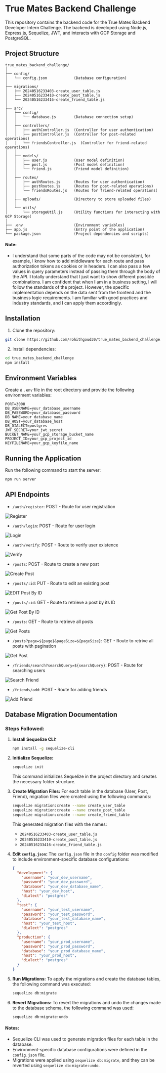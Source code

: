 # True Mates Backend Challenge

This repository contains the backend code for the True Mates Backend Developer Intern Challenge. The backend is developed using Node.js, Express.js, Sequelize, JWT, and interacts with GCP Storage and PostgreSQL.

## Project Structure

```
true_mates_backend_challenge/
│
├── config/
│   └── config.json            (Database configuration)
│
├── migrations/
│   ├── 20240516233403-create_user_table.js
│   ├── 20240516233410-create_post_table.js
│   └── 20240516233416-create_friend_table.js
│
├── src/
│   ├── config/
│   │   └── database.js        (Database connection setup)
│   │
│   ├── controllers/
│   │   ├── authController.js  (Controller for user authentication)
│   │   ├── postController.js  (Controller for post-related operations)
│   │   └── friendsController.js  (Controller for friend-related operations)
│   │
│   ├── models/
│   │   ├── user.js            (User model definition)
│   │   ├── post.js            (Post model definition)
│   │   └── friend.js          (Friend model definition)
│   │
│   ├── routes/
│   │   ├── authRoutes.js      (Routes for user authentication)
│   │   ├── postRoutes.js      (Routes for post-related operations)
│   │   └── friendsRoutes.js   (Routes for friend-related operations)
│   │
│   ├── uploads/               (Directory to store uploaded files)
│   │
│   └── utils/
│       └── storageUtil.js     (Utility functions for interacting with GCP Storage)
│
├── .env                       (Environment variables)
├── app.js                     (Entry point of the application)
└── package.json               (Project dependencies and scripts)
```

#### Note:

- I understand that some parts of the code may not be consistent, for example, I know how to add middleware for each route and pass authorization tokens as cookies or in headers. I can also pass a few values in query parameters instead of passing them through the body of the API. I totally understand that I just want to show different possible combinations. I am confident that when I am in a business setting, I will follow the standards of the project. However, the specific implementation depends on the data sent from the frontend and the business logic requirements. I am familiar with good practices and industry standards, and I can apply them accordingly.

## Installation

1. Clone the repository:

```bash
git clone https://github.com/rohithgoud30/true_mates_backend_challenge.git
```

2. Install dependencies:

```bash
cd true_mates_backend_challenge
npm install
```

## Environment Variables

Create a `.env` file in the root directory and provide the following environment variables:

```plaintext
PORT=3000
DB_USERNAME=your_database_username
DB_PASSWORD=your_database_password
DB_NAME=your_database_name
DB_HOST=your_database_host
DB_DIALECT=postgres
JWT_SECRET=your_jwt_secret
BUCKET_NAME=your_gcp_storage_bucket_name
PROJECT_ID=your_gcp_project_id
KEYFILENAME=your_gcp_keyfile_name
```

## Running the Application

Run the following command to start the server:

```bash
npm run server
```

## API Endpoints

- `/auth/register`: POST - Route for user registration

![Register](screenshots/register.png)

- `/auth/login`: POST - Route for user login

![Login](screenshots/login.png)

- `/auth/verify`: POST - Route to verify user existence

![Verify](screenshots/verrify.png)

- `/posts`: POST - Route to create a new post

![Create Post](screenshots/createPost.png)

- `/posts/:id`: PUT - Route to edit an existing post

![EDIT Post By ID](screenshots/editPostById.png)

- `/posts/:id`: GET - Route to retrieve a post by its ID

![Get Post By ID](screenshots/getPostById.png)

- `/posts`: GET - Route to retrieve all posts

![Get Posts](screenshots/getPosts.png)

- `/posts?page=${page}&pageSize=${pageSize}`: GET - Route to retrive all posts with pagination

![Get Post](screenshots/pagination.png)

- `/friends/search?searchQuery=${searchQuery}`: POST - Route for searching users

![Search Friend](screenshots/searchFriend.png)

- `/friends/add`: POST - Route for adding friends

![Add Friend](screenshots/addFriend.png)

## Database Migration Documentation

### Steps Followed:

1. **Install Sequelize CLI:**

   ```bash
   npm install -g sequelize-cli
   ```

2. **Initialize Sequelize:**

   ```bash
   sequelize init
   ```

   This command initializes Sequelize in the project directory and creates the necessary folder structure.

3. **Create Migration Files:**
   For each table in the database (User, Post, Friend), migration files were created using the following commands:

   ```bash
   sequelize migration:create --name create_user_table
   sequelize migration:create --name create_post_table
   sequelize migration:create --name create_friend_table
   ```

   This generated migration files with the names:

   - `20240516233403-create_user_table.js`
   - `20240516233410-create_post_table.js`
   - `20240516233416-create_friend_table.js`

4. **Edit `config.json`:**
   The `config.json` file in the `config` folder was modified to include environment-specific database configurations:

   ```json
   {
     "development": {
       "username": "your_dev_username",
       "password": "your_dev_password",
       "database": "your_dev_database_name",
       "host": "your_dev_host",
       "dialect": "postgres"
     },
     "test": {
       "username": "your_test_username",
       "password": "your_test_password",
       "database": "your_test_database_name",
       "host": "your_test_host",
       "dialect": "postgres"
     },
     "production": {
       "username": "your_prod_username",
       "password": "your_prod_password",
       "database": "your_prod_database_name",
       "host": "your_prod_host",
       "dialect": "postgres"
     }
   }
   ```

5. **Run Migrations:**
   To apply the migrations and create the database tables, the following command was executed:

   ```bash
   sequelize db:migrate
   ```

6. **Revert Migrations:**
   To revert the migrations and undo the changes made to the database schema, the following command was used:
   ```bash
   sequelize db:migrate:undo
   ```

#### Notes:

- Sequelize CLI was used to generate migration files for each table in the database.
- Environment-specific database configurations were defined in the `config.json` file.
- Migrations were applied using `sequelize db:migrate`, and they can be reverted using `sequelize db:migrate:undo`.
